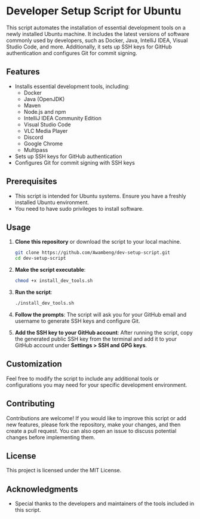 # Developer Setup Script for Ubuntu

This script automates the installation of essential development tools on a newly installed Ubuntu machine. It includes the latest versions of software commonly used by developers, such as Docker, Java, IntelliJ IDEA, Visual Studio Code, and more. Additionally, it sets up SSH keys for GitHub authentication and configures Git for commit signing.

## Features

- Installs essential development tools, including:
  - Docker
  - Java (OpenJDK)
  - Maven
  - Node.js and npm
  - IntelliJ IDEA Community Edition
  - Visual Studio Code
  - VLC Media Player
  - Discord
  - Google Chrome
  - Multipass
- Sets up SSH keys for GitHub authentication
- Configures Git for commit signing with SSH keys

## Prerequisites

- This script is intended for Ubuntu systems. Ensure you have a freshly installed Ubuntu environment.
- You need to have sudo privileges to install software.

## Usage

1. **Clone this repository** or download the script to your local machine.

    ```bash
    git clone https://github.com/Awambeng/dev-setup-script.git
    cd dev-setup-script
    ```

2. **Make the script executable**:

    ```bash
    chmod +x install_dev_tools.sh
    ```

3. **Run the script**:

    ```bash
    ./install_dev_tools.sh
    ```

4. **Follow the prompts**: The script will ask you for your GitHub email and username to generate SSH keys and configure Git.

5. **Add the SSH key to your GitHub account**: After running the script, copy the generated public SSH key from the terminal and add it to your GitHub account under **Settings > SSH and GPG keys**.

## Customization

Feel free to modify the script to include any additional tools or configurations you may need for your specific development environment.

## Contributing

Contributions are welcome! If you would like to improve this script or add new features, please fork the repository, make your changes, and then create a pull request. You can also open an issue to discuss potential changes before implementing them.

## License

This project is licensed under the MIT License.

## Acknowledgments

- Special thanks to the developers and maintainers of the tools included in this script.
